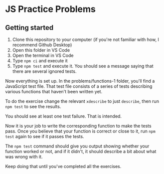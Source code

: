 # JS Practice Problems

## Getting started

1. Clone this repository to your computer (if you're not familiar with how, I recommend Github Desktop)
2. Open this folder in VS Code
3. Open the terminal in VS Code
4. Type `npm ci` and execute it
5. Type `npm test` and execute it. You should see a message saying that there are several ignored tests.

Now everything is set up. In the problems/functions-1 folder, you'll find a JavaScript test file. That test file consists of a series of tests describing various functions that haven't been written yet.

To do the exercise change the relevant `xdescribe` to just `describe`, then run `npm test` to see the results.

You should see at least one test failure. That is intended.

Now it is your job to write the corresponding function to make the tests pass. Once you believe that your function is correct or close to it, run `npm test` again to see if it passes the tests.

The `npm test` command should give you output showing whether your function worked or not, and if it didn't, it should describe a bit about what was wrong with it.

Keep doing that until you've completed all the exercises.